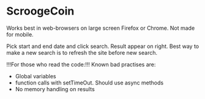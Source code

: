 # ScroogeCoin

Works best in web-browsers on large screen Firefox or Chrome. Not made for mobile.

Pick start and end date and click search. Result appear on right.
Best way to make a new search is to refresh the site before new search.

!!!For those who read the code:!!!
Known bad practises are:
- Global variables
- function calls with setTimeOut. Should use async methods
- No memory handling on results

